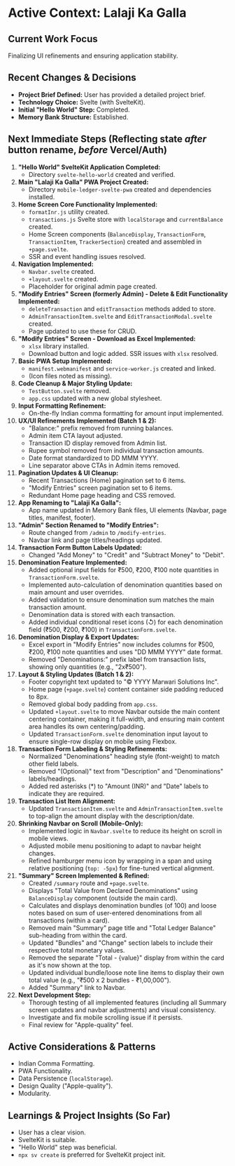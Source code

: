 # Active Context: Lalaji Ka Galla

## Current Work Focus
Finalizing UI refinements and ensuring application stability.

## Recent Changes & Decisions
*   **Project Brief Defined:** User has provided a detailed project brief.
*   **Technology Choice:** Svelte (with SvelteKit).
*   **Initial "Hello World" Step:** Completed.
*   **Memory Bank Structure:** Established.

## Next Immediate Steps (Reflecting state *after* button rename, *before* Vercel/Auth)

1.  **"Hello World" SvelteKit Application Completed:**
    *   Directory `svelte-hello-world` created and verified.
2.  **Main "Lalaji Ka Galla" PWA Project Created:**
    *   Directory `mobile-ledger-svelte-pwa` created and dependencies installed.
3.  **Home Screen Core Functionality Implemented:**
    *   `formatInr.js` utility created.
    *   `transactions.js` Svelte store with `localStorage` and `currentBalance` created.
    *   Home Screen components (`BalanceDisplay`, `TransactionForm`, `TransactionItem`, `TrackerSection`) created and assembled in `+page.svelte`.
    *   SSR and event handling issues resolved.
4.  **Navigation Implemented:**
    *   `Navbar.svelte` created.
    *   `+layout.svelte` created.
    *   Placeholder for original admin page created.
5.  **"Modify Entries" Screen (formerly Admin) - Delete & Edit Functionality Implemented:**
    *   `deleteTransaction` and `editTransaction` methods added to store.
    *   `AdminTransactionItem.svelte` and `EditTransactionModal.svelte` created.
    *   Page updated to use these for CRUD.
6.  **"Modify Entries" Screen - Download as Excel Implemented:**
    *   `xlsx` library installed.
    *   Download button and logic added. SSR issues with `xlsx` resolved.
7.  **Basic PWA Setup Implemented:**
    *   `manifest.webmanifest` and `service-worker.js` created and linked.
    *   (Icon files noted as missing).
8.  **Code Cleanup & Major Styling Update:**
    *   `TestButton.svelte` removed.
    *   `app.css` updated with a new global stylesheet.
9.  **Input Formatting Refinement:**
    *   On-the-fly Indian comma formatting for amount input implemented.
10. **UX/UI Refinements Implemented (Batch 1 & 2):**
    *   "Balance:" prefix removed from running balances.
    *   Admin item CTA layout adjusted.
    *   Transaction ID display removed from Admin list.
    *   Rupee symbol removed from individual transaction amounts.
    *   Date format standardized to DD MMM YYYY.
    *   Line separator above CTAs in Admin items removed.
11. **Pagination Updates & UI Cleanup:**
    *   Recent Transactions (Home) pagination set to 6 items.
    *   "Modify Entries" screen pagination set to 6 items.
    *   Redundant Home page heading and CSS removed.
12. **App Renaming to "Lalaji Ka Galla":**
    *   App name updated in Memory Bank files, UI elements (Navbar, page titles, manifest, footer).
13. **"Admin" Section Renamed to "Modify Entries":**
    *   Route changed from `/admin` to `/modify-entries`.
    *   Navbar link and page titles/headings updated.
14. **Transaction Form Button Labels Updated:**
    *   Changed "Add Money" to "Credit" and "Subtract Money" to "Debit".
15. **Denomination Feature Implemented:**
    *   Added optional input fields for ₹500, ₹200, ₹100 note quantities in `TransactionForm.svelte`.
    *   Implemented auto-calculation of denomination quantities based on main amount and user overrides.
    *   Added validation to ensure denomination sum matches the main transaction amount.
    *   Denomination data is stored with each transaction.
    *   Added individual conditional reset icons (↺) for each denomination field (₹500, ₹200, ₹100) in `TransactionForm.svelte`.
16. **Denomination Display & Export Updates:**
    *   Excel export in "Modify Entries" now includes columns for ₹500, ₹200, ₹100 note quantities and uses "DD MMM YYYY" date format.
    *   Removed "Denominations:" prefix label from transaction lists, showing only quantities (e.g., "2x₹500").
17. **Layout & Styling Updates (Batch 1 & 2):**
    *   Footer copyright text updated to "© YYYY Marwari Solutions Inc".
    *   Home page (`+page.svelte`) content container side padding reduced to 8px.
    *   Removed global body padding from `app.css`.
    *   Updated `+layout.svelte` to move Navbar outside the main content centering container, making it full-width, and ensuring main content area handles its own centering/padding.
    *   Updated `TransactionForm.svelte` denomination input layout to ensure single-row display on mobile using Flexbox.
18. **Transaction Form Labeling & Styling Refinements:**
    *   Normalized "Denominations" heading style (font-weight) to match other field labels.
    *   Removed "(Optional)" text from "Description" and "Denominations" labels/headings.
    *   Added red asterisks (*) to "Amount (INR)" and "Date" labels to indicate they are required.
19. **Transaction List Item Alignment:**
    *   Updated `TransactionItem.svelte` and `AdminTransactionItem.svelte` to top-align the amount display with the description/date.
20. **Shrinking Navbar on Scroll (Mobile-Only):**
    *   Implemented logic in `Navbar.svelte` to reduce its height on scroll in mobile views.
    *   Adjusted mobile menu positioning to adapt to navbar height changes.
    *   Refined hamburger menu icon by wrapping in a span and using relative positioning (`top: -5px`) for fine-tuned vertical alignment.
21. **"Summary" Screen Implemented & Refined:**
    *   Created `/summary` route and `+page.svelte`.
    *   Displays "Total Value from Declared Denominations" using `BalanceDisplay` component (outside the main card).
    *   Calculates and displays denomination bundles (of 100) and loose notes based on sum of user-entered denominations from all transactions (within a card).
    *   Removed main "Summary" page title and "Total Ledger Balance" sub-heading from within the card.
    *   Updated "Bundles" and "Change" section labels to include their respective total monetary values.
    *   Removed the separate "Total - {value}" display from within the card as it's now shown at the top.
    *   Updated individual bundle/loose note line items to display their own total value (e.g., "₹500 x 2 bundles - ₹1,00,000").
    *   Added "Summary" link to Navbar.
22. **Next Development Step:**
    *   Thorough testing of all implemented features (including all Summary screen updates and navbar adjustments) and visual consistency.
    *   Investigate and fix mobile scrolling issue if it persists.
    *   Final review for "Apple-quality" feel.

## Active Considerations & Patterns
*   Indian Comma Formatting.
*   PWA Functionality.
*   Data Persistence (`localStorage`).
*   Design Quality ("Apple-quality").
*   Modularity.

## Learnings & Project Insights (So Far)
*   User has a clear vision.
*   SvelteKit is suitable.
*   "Hello World" step was beneficial.
*   `npx sv create` is preferred for SvelteKit project init.
